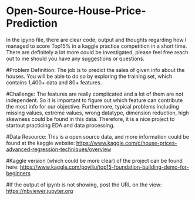 # Open-Source-House-Price-Prediction
In the ipynb file, there are clear code, output and thoughts regarding how I managed to score Top15% in a kaggle practice competition in a short time.
There are definitely a lot more could be investigated, please feel free reach out to me should you have any suggestions or questions.

#Problem Definition:
The job is to predict the sales of given info about the houses. You will be able to do so by exploring the training set, which contains 1,400+ data and 80+ features.

#Challenge:
The features are really complicated and a lot of them are not independent. So it is important to figure out which feature can contribute the most info for our objective.
Furthermore, typical problems including missing values, extreme values, wrong datatype, dimension reduction, high skewness could be found in this data.
Therefore, it is a nice project to startout practicing EDA and data processing.

#Data Resource:
This is a open source data, and more information could be found at the kaggle website:
https://www.kaggle.com/c/house-prices-advanced-regression-techniques/overview

#Kaggle version (which could be more clear) of the project can be found here:
https://www.kaggle.com/poyiliu/top15-foundation-building-demo-for-beginners

#If the output of ipynb is not showing, post the URL on the view:
https://nbviewer.jupyter.org
